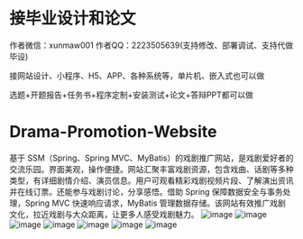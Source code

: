 # 接毕业设计和论文
作者微信：xunmaw001  作者QQ：2223505639(支持修改、部署调试、支持代做毕设)

接网站设计、小程序、H5、APP、各种系统等，单片机、嵌入式也可以做

选题+开题报告+任务书+程序定制+安装测试+论文+答辩PPT都可以做
# Drama-Promotion-Website
基于 SSM（Spring、Spring MVC、MyBatis）的戏剧推广网站，是戏剧爱好者的交流乐园。界面美观，操作便捷。网站汇聚丰富戏剧资源，包含戏曲、话剧等多种类型，有详细剧情介绍、演员信息。用户可观看精彩戏剧视频片段、了解演出资讯并在线订票。还能参与戏剧讨论，分享感悟。借助 Spring 保障数据安全与事务处理，Spring MVC 快速响应请求，MyBatis 管理数据存储。该网站有效推广戏剧文化，拉近戏剧与大众距离，让更多人感受戏剧魅力。 
![image](https://github.com/user-attachments/assets/d82a8b36-f3db-4765-ba9a-b9099194759c)
![image](https://github.com/user-attachments/assets/9ebbd225-0cbd-42dc-94f5-17b252d4294d)
![image](https://github.com/user-attachments/assets/d5a72819-bb59-4fda-a949-8ca52c0abde1)
![image](https://github.com/user-attachments/assets/4a9d5c34-dd70-429b-bd33-655db372d63c)
![image](https://github.com/user-attachments/assets/16c01323-d734-4b16-8ae5-880dd5573e2c)
![image](https://github.com/user-attachments/assets/796154ea-4e59-41f6-b096-1795b179f2e9)
![image](https://github.com/user-attachments/assets/3f082c49-e35d-4d3f-94cc-7e244cfffb5c)
